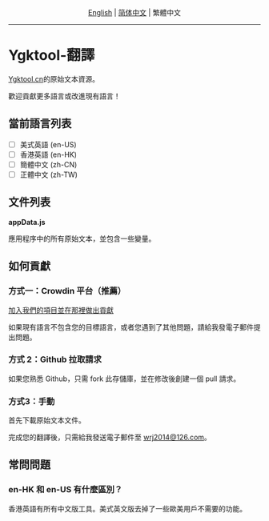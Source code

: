 <div align="center">

[English](./README.md) | [简体中文](./README_chs.md) | 繁體中文
<hr>
</div>

# Ygktool-翻譯

[Ygktool.cn](https:www.ygktool.cn)的原始文本資源。

歡迎貢獻更多語言或改進現有語言！

## 當前語言列表

- [ ] 美式英語 (en-US)
- [ ] 香港英語 (en-HK)
- [ ] 簡體中文 (zh-CN)
- [ ] 正體中文 (zh-TW)

## 文件列表

**appData.js**

應用程序中的所有原始文本，並包含一些變量。

## 如何貢獻

### **方式一：Crowdin 平台（推薦）**

[加入我們的項目並在那裡做出貢獻](https://crwd.in/lifeup)

如果現有語言不包含您的目標語言，或者您遇到了其他問題，請給我發電子郵件提出問題。

### 方式 2：Github 拉取請求

如果您熟悉 Github，只需 fork 此存儲庫，並在修改後創建一個 pull 請求。

### 方式3：手動

首先下載原始文本文件。

完成您的翻譯後，只需給我發送電子郵件至 [wrj2014@126.com](mailto:wrj2014@126.com)。

## 常問問題

### en-HK 和 en-US 有什麼區別？

香港英語有所有中文版工具。美式英文版去掉了一些歐美用戶不需要的功能。
